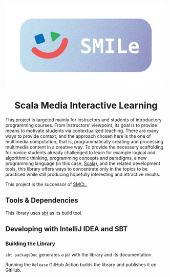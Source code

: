 <div align="center">
    <img src="images/smile.png" width="500" alt="" />
    <h1>Scala Media Interactive Learning</h1>
</div>


This project is targeted mainly for instructors and students of introductory programming courses. From instructors'
viewpoint, its goal is to provide means to motivate students via contextualized teaching. There are many ways to provide
context, and the approach chosen here is the one of multimedia computation, that is, programmatically creating and
processing multimedia content in a creative way. To provide the necessary scaffolding for novice students already
challenged to learn for example logical and algorithmic thinking, programming concepts and paradigms, a new programming
language (in this case, [Scala](http://www.scala-lang.org/)), and the related development tools, this library offers
ways to concentrate only in the topics to be practiced while still producing hopefully interesting and attractive
results.

This project is the successor of [SMCL.](https://github.com/Aalto-LeTech/Scala-Media-Computation)

## Tools & Dependencies

This library uses [sbt](http://www.scala-sbt.org/) as its build tool.

## Developing with IntelliJ IDEA and SBT

### Building the Library

`sbt packageDoc` generates a jar with the library and its documentation.

Running the `Release` GitHub Action builds the library and publishes it on GitHub.